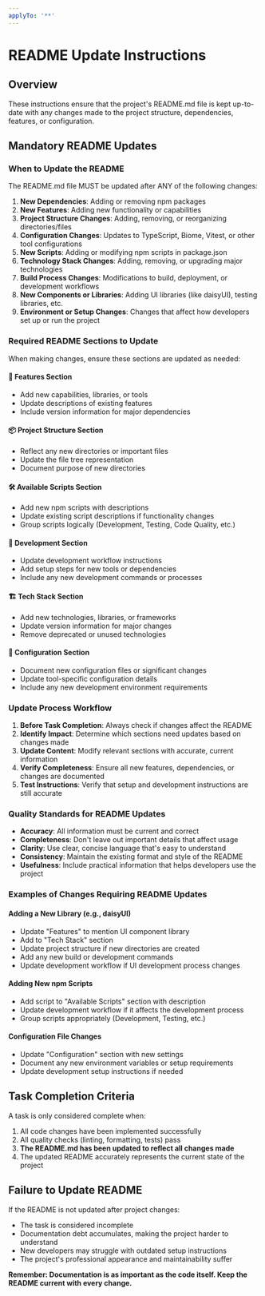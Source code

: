 ```yaml
---
applyTo: '**'
---
```


# README Update Instructions

## Overview
These instructions ensure that the project's README.md file is kept up-to-date with any changes made to the project structure, dependencies, features, or configuration.

## Mandatory README Updates

### When to Update the README
The README.md file MUST be updated after ANY of the following changes:

1. **New Dependencies**: Adding or removing npm packages
2. **New Features**: Adding new functionality or capabilities
3. **Project Structure Changes**: Adding, removing, or reorganizing directories/files
4. **Configuration Changes**: Updates to TypeScript, Biome, Vitest, or other tool configurations
5. **New Scripts**: Adding or modifying npm scripts in package.json
6. **Technology Stack Changes**: Adding, removing, or upgrading major technologies
7. **Build Process Changes**: Modifications to build, deployment, or development workflows
8. **New Components or Libraries**: Adding UI libraries (like daisyUI), testing libraries, etc.
9. **Environment or Setup Changes**: Changes that affect how developers set up or run the project

### Required README Sections to Update

When making changes, ensure these sections are updated as needed:

#### 🚀 Features Section
- Add new capabilities, libraries, or tools
- Update descriptions of existing features
- Include version information for major dependencies

#### 📦 Project Structure Section
- Reflect any new directories or important files
- Update the file tree representation
- Document purpose of new directories

#### 🛠️ Available Scripts Section
- Add new npm scripts with descriptions
- Update existing script descriptions if functionality changes
- Group scripts logically (Development, Testing, Code Quality, etc.)

#### 🔧 Development Section
- Update development workflow instructions
- Add setup steps for new tools or dependencies
- Include any new development commands or processes

#### 🏗️ Tech Stack Section
- Add new technologies, libraries, or frameworks
- Update version information for major changes
- Remove deprecated or unused technologies

#### 📝 Configuration Section
- Document new configuration files or significant changes
- Update tool-specific configuration details
- Include any new development environment requirements

### Update Process Workflow

1. **Before Task Completion**: Always check if changes affect the README
2. **Identify Impact**: Determine which sections need updates based on changes made
3. **Update Content**: Modify relevant sections with accurate, current information
4. **Verify Completeness**: Ensure all new features, dependencies, or changes are documented
5. **Test Instructions**: Verify that setup and development instructions are still accurate

### Quality Standards for README Updates

- **Accuracy**: All information must be current and correct
- **Completeness**: Don't leave out important details that affect usage
- **Clarity**: Use clear, concise language that's easy to understand
- **Consistency**: Maintain the existing format and style of the README
- **Usefulness**: Include practical information that helps developers use the project

### Examples of Changes Requiring README Updates

#### Adding a New Library (e.g., daisyUI)
- Update "Features" to mention UI component library
- Add to "Tech Stack" section
- Update project structure if new directories are created
- Add any new build or development commands
- Update development workflow if UI development process changes

#### Adding New npm Scripts
- Add script to "Available Scripts" section with description
- Update development workflow if it affects the development process
- Group scripts appropriately (Development, Testing, etc.)

#### Configuration File Changes
- Update "Configuration" section with new settings
- Document any new environment variables or setup requirements
- Update development setup instructions if needed

## Task Completion Criteria

A task is only considered complete when:
1. All code changes have been implemented successfully
2. All quality checks (linting, formatting, tests) pass
3. **The README.md has been updated to reflect all changes made**
4. The updated README accurately represents the current state of the project

## Failure to Update README

If the README is not updated after project changes:
- The task is considered incomplete
- Documentation debt accumulates, making the project harder to understand
- New developers may struggle with outdated setup instructions
- The project's professional appearance and maintainability suffer

**Remember: Documentation is as important as the code itself. Keep the README current with every change.**